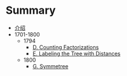 # Summary

* [介绍](README.md)
* 1701-1800
	* 1794
		* [D. Counting Factorizations](./1701-1800/1794/D.md)
		* [E. Labeling the Tree with Distances](./1701-1800/1794/E.md)
    * 1800
        * [G. Symmetree](./1701-1800/1800/G.md)
